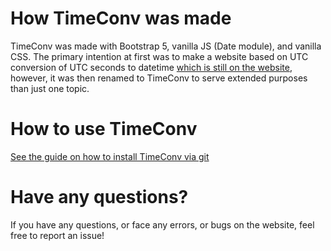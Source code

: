 # How TimeConv was made

TimeConv was made with Bootstrap 5, vanilla JS (Date module), and vanilla CSS. The primary intention at first was to make a website based on UTC conversion of UTC seconds to datetime [which is still on the website](https://arjunsharda.github.io/TimeConv/utcsecondstodatetime.html), however, it was then renamed to TimeConv to serve extended purposes than just one topic.

# How to use TimeConv

[See the guide on how to install TimeConv via git](https://github.com/ArjunSharda/TimeConv/blob/main/GUIDE.md)


# Have any questions?

If you have any questions, or face any errors, or bugs on the website, feel free to report an issue!

